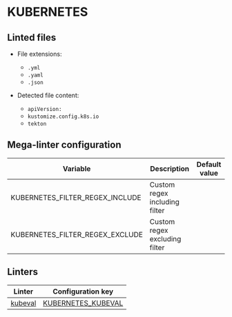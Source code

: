 <!-- markdownlint-disable MD033 MD041 -->
<!-- Generated by .automation/build.py, please do not update manually -->
# KUBERNETES

## Linted files

- File extensions:
  - `.yml`
  - `.yaml`
  - `.json`

- Detected file content:
  - `apiVersion:`
  - `kustomize.config.k8s.io`
  - `tekton`

## Mega-linter configuration

| Variable | Description | Default value |
| ----------------- | -------------- | -------------- |
| KUBERNETES_FILTER_REGEX_INCLUDE | Custom regex including filter |  |
| KUBERNETES_FILTER_REGEX_EXCLUDE | Custom regex excluding filter |  |

## Linters

| Linter | Configuration key |
| ------ | ----------------- |
| [kubeval](https://github.com/nvuillam/mega-linter/tree/master/docs/descriptors/kubernetes_kubeval.md#readme) | [KUBERNETES_KUBEVAL](https://github.com/nvuillam/mega-linter/tree/master/docs/descriptors/kubernetes_kubeval.md#readme) |
